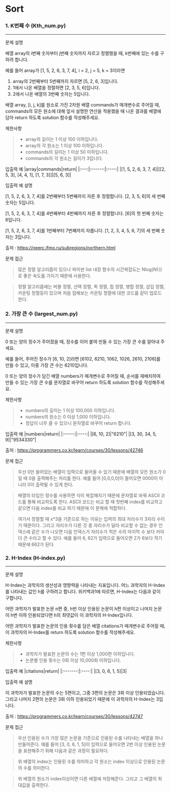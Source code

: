# Sort
### 1. K번째 수 (Kth_num.py)
---
문제 설명

배열 array의 i번째 숫자부터 j번째 숫자까지 자르고 정렬했을 때, k번째에 있는 수를 구하려 합니다.

예를 들어 array가 [1, 5, 2, 6, 3, 7, 4], i = 2, j = 5, k = 3이라면

1. array의 2번째부터 5번째까지 자르면 [5, 2, 6, 3]입니다.
2. 1에서 나온 배열을 정렬하면 [2, 3, 5, 6]입니다.
3. 2에서 나온 배열의 3번째 숫자는 5입니다.

배열 array, [i, j, k]를 원소로 가진 2차원 배열 commands가 매개변수로 주어질 때, commands의 모든 원소에 대해 앞서 설명한 연산을 적용했을 때 나온 결과를 배열에 담아 return 하도록 solution 함수를 작성해주세요.

제한사항
> * array의 길이는 1 이상 100 이하입니다.
> * array의 각 원소는 1 이상 100 이하입니다.
> * commands의 길이는 1 이상 50 이하입니다.
> * commands의 각 원소는 길이가 3입니다.


입출력 예
|array|commands|return|
|:---:|:------:|:----:|
|[1, 5, 2, 6, 3, 7, 4]|[[2, 5, 3], [4, 4, 1], [1, 7, 3]]|[5, 6, 3]|

입출력 예 설명

[1, 5, 2, 6, 3, 7, 4]를 2번째부터 5번째까지 자른 후 정렬합니다. [2, 3, 5, 6]의 세 번째 숫자는 5입니다.

[1, 5, 2, 6, 3, 7, 4]를 4번째부터 4번째까지 자른 후 정렬합니다. [6]의 첫 번째 숫자는 6입니다.

[1, 5, 2, 6, 3, 7, 4]를 1번째부터 7번째까지 자릅니다. [1, 2, 3, 4, 5, 6, 7]의 세 번째 숫자는 3입니다.

출처 : https://neerc.ifmo.ru/subregions/northern.html

문제 접근
>많은 정렬 알고리즘이 있으나 파이썬 list 내장 함수의 시간복잡도는 Nlog(N)으로 좋은 속도를 가지기 때문에 사용한다.

>정렬 알고리즘에는 버블 정렬, 선택 정렬, 퀵 정렬, 힙 정렬, 병합 정렬, 삽입 정렬, 카운팅 정렬등이 있으며 처음 접해보는 카운팅 정렬에 대한 코드를 같이 업로드한다.


### 2. 가장 큰 수 (largest_num.py)
---
문제 설명

0 또는 양의 정수가 주어졌을 때, 정수를 이어 붙여 만들 수 있는 가장 큰 수를 알아내 주세요.

예를 들어, 주어진 정수가 [6, 10, 2]라면 [6102, 6210, 1062, 1026, 2610, 2106]를 만들 수 있고, 이중 가장 큰 수는 6210입니다.

0 또는 양의 정수가 담긴 배열 numbers가 매개변수로 주어질 때, 순서를 재배치하여 만들 수 있는 가장 큰 수를 문자열로 바꾸어 return 하도록 solution 함수를 작성해주세요.

제한사항
> * numbers의 길이는 1 이상 100,000 이하입니다.
> * numbers의 원소는 0 이상 1,000 이하입니다.
> * 정답이 너무 클 수 있으니 문자열로 바꾸어 return 합니다.

입출력 예
|numbers|return|
|:-----:|:----:|
|[6, 10, 2]|"6210"|
|[3, 30, 34, 5, 9]|"9534330"|

출처 : https://programmers.co.kr/learn/courses/30/lessons/42746

문제 접근
>우선 0만 들어있는 배열이 입력으로 들어올 수 있기 때문에 배열의 모든 원소가 0일 때 0을 출력해주는 처리를 한다. 예를 들어 [0,0,0,0]이 들어오면 0000이 아니라 0이 출력될 수 있게 한다.

>배열의 타입인 정수를 사용하면 식이 복잡해지기 때문에 문자열로 바꿔 ASCII 코드를 통해 비교하도록 한다. ASCII 코드는 비교 할 때 첫번째 index를 비교하고 같으면 다음 index를 비교 하기 때문에 이 문제에 적합하다.

>여기서 정렬할 때 x*3을 기준으로 하는 이유는 입력의 최대 자리수가 3자리 수이기 때문이다. 그리고 자리수가 다른 것 중 자리수가 달라 비교할 수 없는 경우 인덱스에 같은 수가 나오면 다음 인덱스가 자리수가 적은 수의 마지막 수 보다 커야 더 큰 수라고 할 수 있다. 예를 들어 6, 62가 입력으로 들어오면 2가 6보다 작기 때문에 662가 된다.


### 2. H-Index (H-index.py)
---
문제 설명

H-Index는 과학자의 생산성과 영향력을 나타내는 지표입니다. 어느 과학자의 H-Index를 나타내는 값인 h를 구하려고 합니다. 위키백과1에 따르면, H-Index는 다음과 같이 구합니다.

어떤 과학자가 발표한 논문 n편 중, h번 이상 인용된 논문이 h편 이상이고 나머지 논문이 h번 이하 인용되었다면 h의 최댓값이 이 과학자의 H-Index입니다.

어떤 과학자가 발표한 논문의 인용 횟수를 담은 배열 citations가 매개변수로 주어질 때, 이 과학자의 H-Index를 return 하도록 solution 함수를 작성해주세요.

제한사항
> * 과학자가 발표한 논문의 수는 1편 이상 1,000편 이하입니다.
> * 논문별 인용 횟수는 0회 이상 10,000회 이하입니다.

입출력 예
|citations|return|
|:-------:|:----:|
|[3, 0, 6, 1, 5]|3|

입출력 예 설명

이 과학자가 발표한 논문의 수는 5편이고, 그중 3편의 논문은 3회 이상 인용되었습니다. 그리고 나머지 2편의 논문은 3회 이하 인용되었기 때문에 이 과학자의 H-Index는 3입니다.

출처 : https://programmers.co.kr/learn/courses/30/lessons/42747

문제 접근
>우선 인용된 수가 가장 많은 논문을 기준으로 인용된 수를 나타내는 배열을 하나 만들어준다. 예를 들어 [3, 0, 6, 1, 5]이 입력으로 들어오면 2번 이상 인용된 논문을 표현해주기 위해 다음과 같은 과정이 필요하다.

>위 배열의 index는 인용된 수를 의미하고 각 원소는 index 이상으로 인용된 논문의 수를 의미한다.

>위 배열의 원소가 index이상이면 다른 배열에 저장해준다. 그리고 그 배열의 최대값을 출력한다.
